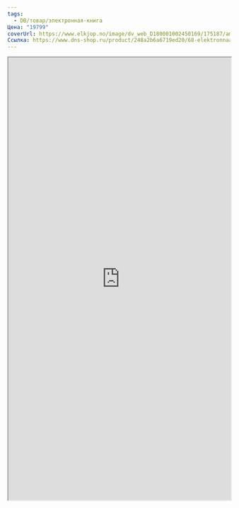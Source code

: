 ```yaml
---
tags:
  - DB/товар/электронная-книга
Цена: "19799"
coverUrl: https://www.elkjop.no/image/dv_web_D180001002450169/175187/amazon-kindle-paperwhite-32gb.jpg
Ссылка: https://www.dns-shop.ru/product/248a2b6a6719ed20/68-elektronnaa-kniga-amazon-kindle-paperwhite-2021-cernyj/
---
```


<iframe width="100%" height="1000" src="https://www.dns-shop.ru/product/248a2b6a6719ed20/68-elektronnaa-kniga-amazon-kindle-paperwhite-2021-cernyj/"></iframe>